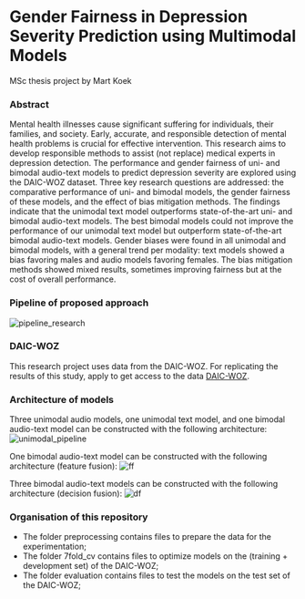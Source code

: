 # Gender Fairness in Depression Severity Prediction using Multimodal Models
MSc thesis project by Mart Koek

### Abstract 
Mental health illnesses cause significant suffering for individuals, their families, and society. Early, accurate, and responsible detection of mental health problems is crucial for effective intervention. This research aims to develop responsible methods to assist (not replace) medical experts in depression detection. The performance and gender fairness of uni- and bimodal audio-text models to predict depression severity are explored using the DAIC-WOZ dataset. Three key research questions are addressed: the comparative performance of uni- and bimodal models, the gender fairness of these models, and the effect of bias mitigation methods. The findings indicate that the unimodal text model outperforms state-of-the-art uni- and bimodal audio-text models. The best bimodal models could not improve the performance of our unimodal text model but outperform state-of-the-art bimodal audio-text models. Gender biases were found in all unimodal and bimodal models, with a general trend per modality: text models showed a bias favoring males and audio models favoring females. The bias mitigation methods showed mixed results, sometimes improving fairness but at the cost of overall performance.

### Pipeline of proposed approach
![pipeline_research](https://github.com/MartKoek/master-thesis/assets/59614066/a5890e80-6e69-4def-badb-2298b0356ea2)

### DAIC-WOZ
This research project uses data from the DAIC-WOZ. For replicating the results of this study, apply to get access to the data [DAIC-WOZ](https://dcapswoz.ict.usc.edu/).

### Architecture of models
Three unimodal audio models, one unimodal text model, and one bimodal audio-text model can be constructed with the following architecture:
![unimodal_pipeline](https://github.com/MartKoek/master-thesis/assets/59614066/b2138f82-180d-4367-906c-9cf77fc0dc48)

One bimodal audio-text model can be constructed with the following architecture (feature fusion):
![ff](https://github.com/MartKoek/master-thesis/assets/59614066/9100b91a-89f9-42f6-aea2-7d4a3acaf56b)

Three bimodal audio-text models can be constructed with the following architecture (decision fusion):
![df](https://github.com/MartKoek/master-thesis/assets/59614066/d95ecef2-6a45-4b7e-b38a-16baa2ddb010)

### Organisation of this repository
* The folder preprocessing contains files to prepare the data for the experimentation;
* The folder 7fold_cv contains files to optimize models on the (training + development set) of the DAIC-WOZ;
* The folder evaluation contains files to test the models on the test set of the DAIC-WOZ;
